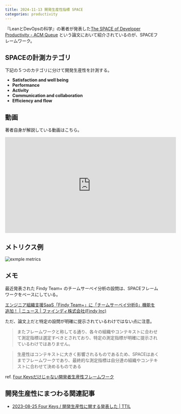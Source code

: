 ```yaml
---
title: 2024-11-13 開発生産性指標 SPACE
categories: productivity
---
```


『LeanとDevOpsの科学』の著者が発表した[The SPACE of Developer Productivity - ACM Queue](https://queue.acm.org/detail.cfm?id=3454124) という論文において紹介されているのが、SPACEフレームワーク。

## SPACEの計測カテゴリ

下記の５つのカテゴリに分けて開発生産性を計測する。

- **Satisfaction and well being**
- **Performance**
- **Activity**
- **Communication and collaboration**
- **Efficiency and flow**

## 動画

著者自身が解説している動画はこちら。

<iframe width="560" height="315" src="https://www.youtube.com/embed/RhX9-xcrH0w?si=XxCqWhVRfpWDyuk4" title="YouTube video player" frameborder="0" allow="accelerometer; autoplay; clipboard-write; encrypted-media; gyroscope; picture-in-picture; web-share" referrerpolicy="strict-origin-when-cross-origin" allowfullscreen></iframe>

## メトリクス例

![exmple metrics](https://dl.acm.org/cms/attachment/html/10.1145/3454122.3454124/assets/html/forsgren1.png)

## メモ

最近発表された Findy Team+ のチームサーベイ分析の設問は、SPACEフレームワークをベースにしている。

[エンジニア組織支援SaaS「Findy Team+」に「チームサーベイ分析β」機能を追加！ \| ニュース \| ファインディ株式会社(Findy Inc)](https://findy.co.jp/2429/)

ただ、論文上だと特定の設問が明確に提示されているわけではない点に注意。

> またフレームワークと称してる通り、各々の組織やコンテキストに合わせて測定指標は選定すべきとされており、特定の測定指標が明確に提示されているわけではありません。

> 生産性はコンテキストに大きく影響されるものであるため、SPACEはあくまでフレームワークであり、最終的な測定指標は自分達の組織やコンテキストに合わせて決めるものである

ref. [Four Keysだけじゃない開発者生産性フレームワーク](https://zenn.dev/loglass/articles/28c565a875e9bd#space)

## 開発生産性にまつわる関連記事

- [2023-08-25 Four Keys / 開発生産性に関する発表した \| TTIL](/2023-08-25)
